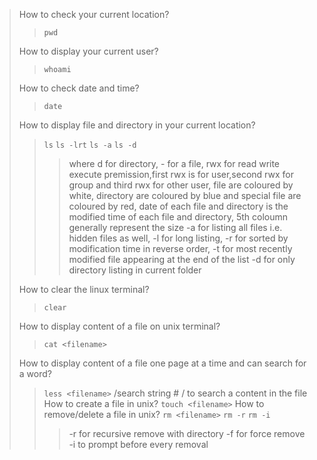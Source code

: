 > How to check your current location?
>>`pwd`
>
>How to display your current user?
>> `whoami`
>
>How to check date and time?
>> `date`
>
>How to display file and directory in your current location?
>> `ls`
>> `ls -lrt`
>>  `ls -a`
>>  `ls -d`
>>> where d for directory, - for a file, rwx for read write execute premission,first rwx is for user,second rwx for group and third rwx for other user, file are coloured by white, directory are coloured by blue and special file are coloured by red, date of each file and directory is the modified time of each file and directory, 5th coloumn generally represent the size
>>> -a for listing all files i.e. hidden files as well, -l for long listing, -r for sorted by modification time in reverse order, -t for most recently modified file appearing at the end of the list
>>> -d for only directory listing in current folder
>
>How to clear the linux terminal?
>> `clear`
>
>How to display content of a file on unix terminal?
>> `cat <filename>`
>
>How to display content of a file one page at a time and can search for a word?
>> `less <filename>`
>> /search string # / to search a content in the file
>How to create a file in unix?
>> `touch <filename>`
>How to remove/delete a file in unix?
>> `rm <filename>`
>>  `rm -r`
>>   `rm -i`
>>> -r for recursive remove with directory
>>> -f for force remove
>>>  -i to prompt before every removal
>
>